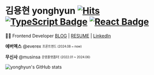 # 김용현 yonghyun [![Hits](https://hits.seeyoufarm.com/api/count/incr/badge.svg?url=https%3A%2F%2Fgithub.com%2Fyonghyun421&count_bg=%2379C83D&title_bg=%23555555&icon=&icon_color=%23E7E7E7&title=hits&edge_flat=false)](https://hits.seeyoufarm.com) [![TypeScript Badge](https://img.shields.io/badge/Typescript-235A97?style=flat-square&logo=Typescript&logoColor=white)](https://www.typescriptlang.org/) [![React Badge](https://img.shields.io/badge/React-61DAFB?style=flat-square&logo=React&logoColor=white)](https://reactjs.org/)

👩‍💻 Frontend Developer [BLOG](https://velog.io/@4_21ee) | [RESUME](https://www.notion.so/421ee/3db99987a1254efab4a94494cf366a2b?pvs=4) | [LinkedIn](https://www.linkedin.com/in/devyhyun/)

**에버엑스** @everex <sub><sup>프론트엔드 (2024.08 ~ now)</sup></sub>

**무신사** @musinsa <sub><sup>운영플랫폼FE (2022.01 ~ 2024.06)</sup></sub>  

 <div>
  
  ![yonghyun's GitHub stats](https://github-readme-stats.vercel.app/api?username=yonghyun421&show_icons=true&theme=transparent)

</div>
